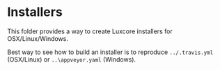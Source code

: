 # Installers

This folder provides a way to create Luxcore installers for OSX/Linux/Windows.

Best way to see how to build an installer is to reproduce `../.travis.yml` (OSX/Linux)
or `..\appveyor.yaml` (Windows).
